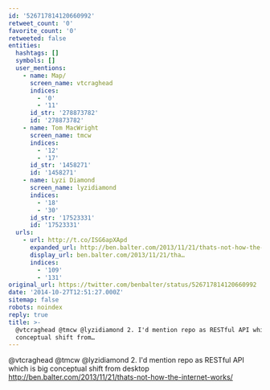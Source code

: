 ```yaml
---
id: '526717814120660992'
retweet_count: '0'
favorite_count: '0'
retweeted: false
entities:
  hashtags: []
  symbols: []
  user_mentions:
    - name: Map/
      screen_name: vtcraghead
      indices:
        - '0'
        - '11'
      id_str: '278873782'
      id: '278873782'
    - name: Tom MacWright
      screen_name: tmcw
      indices:
        - '12'
        - '17'
      id_str: '1458271'
      id: '1458271'
    - name: Lyzi Diamond
      screen_name: lyzidiamond
      indices:
        - '18'
        - '30'
      id_str: '17523331'
      id: '17523331'
  urls:
    - url: http://t.co/ISG6apXApd
      expanded_url: http://ben.balter.com/2013/11/21/thats-not-how-the-internet-works/
      display_url: ben.balter.com/2013/11/21/tha…
      indices:
        - '109'
        - '131'
original_url: https://twitter.com/benbalter/status/526717814120660992
date: '2014-10-27T12:51:27.000Z'
sitemap: false
robots: noindex
reply: true
title: >-
  @vtcraghead @tmcw @lyzidiamond 2. I'd mention repo as RESTful API which is big
  conceptual shift from…
---
```


@vtcraghead @tmcw @lyzidiamond 2. I'd mention repo as RESTful API which is big conceptual shift from desktop http://ben.balter.com/2013/11/21/thats-not-how-the-internet-works/